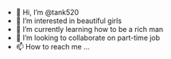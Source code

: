 - 👋 Hi, I’m @tank520
- 👀 I’m interested in beautiful girls
- 🌱 I’m currently learning how to be a rich man
- 💞️ I’m looking to collaborate on part-time job
- 📫 How to reach me ...

<!---
tank520/tank520 is a ✨ special ✨ repository because its `README.md` (this file) appears on your GitHub profile.
You can click the Preview link to take a look at your changes.
--->
